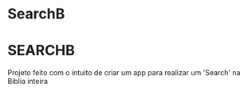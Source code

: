 # SearchB
<h1> SEARCHB </h1>
<p> Projeto feito com o intuito de criar um app para realizar um 'Search' na Biblia inteira</p> 
